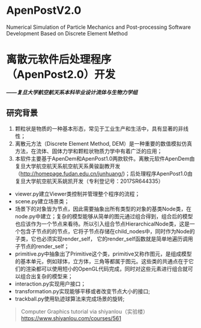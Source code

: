 # ApenPostV2.0
Numerical Simulation of Particle Mechanics and Post-processing Software Development Based on Discrete Element Method

# 离散元软件后处理程序 （ApenPost2.0）开发
***——复旦大学航空航天系本科毕业设计流体与生物力学组***
## 研究背景
1. 颗粒状是物质的一种基本形态，常见于工业生产和生活中，具有显著的非线性；
2. 离散元方法（Discrete Element Method, DEM）是一种重要的数值模拟仿真方法，在流体、固体力学和颗粒状物质力学中有着广泛的应用；
3. 本软件主要基于ApenDem和ApenPost1.0两款软件。离散元软件ApenDem由复旦大学航空航天系航空航天系黄骏副教开发（http://homepage.fudan.edu.cn/junhuang/)；后处理程序ApenPost1.0由复旦大学航空航天系姚凯开发（专利登记号：2017SR644335）

- viewer.py建立Viewer类控制并管理整个程序的流程；
- scene.py建立场景类；
- 场景下的对象皆为节点，因此需要抽象出所有类型的对象的基类Node类，在node.py中建立；复杂的模型能够从简单的图元通过组合得到，组合后的模型也应该作为一个节点来看待。所以引入组合节点HierarchicalNode类，这是一个包含子节点的的节点，它将子节点存储在child_nodes中，同时作为Node的子类，它也必须实现render_self， 它的render_self函数就是简单地遍历调用子节点的render_self；
- primitive.py中抽象出了Primitive这个类，primitive又称作图元，是组成模型的基本单元，例如球体，立方体，三角等都属于图元。这些类的共通点在于它们的渲染都可以使用短小的OpenGL代码完成，同时对这些元素进行组合就可以组合出复杂的模型来；
- interaction.py实现用户接口；
- transformation.py实现能够平移或者改变节点大小的接口;
- trackball.py使用轨迹球算法来完成场景的旋转;

>Computer Graphics tutorial via shiyanlou（实验楼） https://www.shiyanlou.com/courses/561

